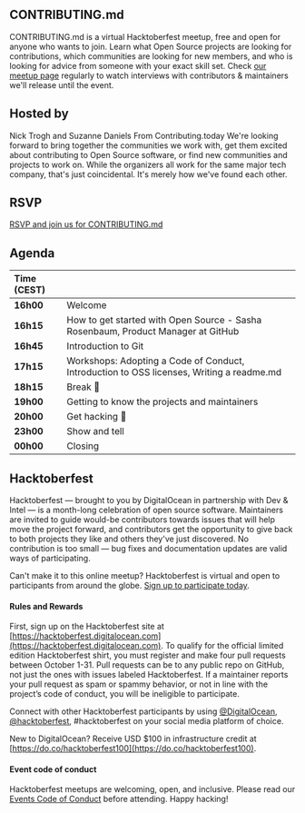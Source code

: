 ## CONTRIBUTING.md
CONTRIBUTING.md is a virtual Hacktoberfest meetup, free and open for anyone who wants to join. Learn what Open Source projects are looking for contributions, which communities are looking for new members, and who is looking for advice from someone with your exact skill set. Check [our meetup page](https://contributing.today/) regularly to watch interviews with contributors & maintainers we'll release until the event.

## Hosted by
Nick Trogh and Suzanne Daniels
From Contributing.today
We're looking forward to bring together the communities we work with, get them excited about contributing to Open Source software, or find new communities and projects to work on. While the organizers all work for the same major tech company, that's just coincidental. It's merely how we've found each other. 

## RSVP
[RSVP and join us for CONTRIBUTING.md](https://organize.mlh.io/participants/events/4258-contributing-md)

## Agenda

| Time (CEST) |  |
| :------------- | :---------- | 
| **16h00** | Welcome |
**16h15** | How to get started with Open Source - Sasha Rosenbaum, Product Manager at GitHub |
**16h45** | Introduction to Git |
**17h15** | Workshops: Adopting a Code of Conduct, Introduction to OSS licenses, Writing a readme.md |
**18h15** | Break 🎉 |
**19h00** | Getting to know the projects and maintainers |
**20h00** | Get hacking 🚀 |
**23h00** | Show and tell |
**00h00** | Closing |

## Hacktoberfest
Hacktoberfest — brought to you by DigitalOcean in partnership with Dev & Intel — is a month-long celebration of open source software. Maintainers are invited to guide would-be contributors towards issues that will help move the project forward, and contributors get the opportunity to give back to both projects they like and others they've just discovered. No contribution is too small — bug fixes and documentation updates are valid ways of participating.

Can't make it to this online meetup? Hacktoberfest is virtual and open to participants from around the globe. [Sign up to participate today](https://hacktoberfest.digitalocean.com/).

#### Rules and Rewards

First, sign up on the Hacktoberfest site at [https://hacktoberfest.digitalocean.com](https://hacktoberfest.digitalocean.com). To qualify for the official limited edition Hacktoberfest shirt, you must register and make four pull requests between October 1-31. Pull requests can be to any public repo on GitHub, not just the ones with issues labeled Hacktoberfest. If a maintainer reports your pull request as spam or spammy behavior, or not in line with the project’s code of conduct, you will be ineligible to participate.

Connect with other Hacktoberfest participants by using [@DigitalOcean](https://twitter.com/digitalocean), [@hacktoberfest](https://twitter.com/hacktoberfest), #hacktoberfest on your social media platform of choice.

New to DigitalOcean? Receive USD $100 in infrastructure credit at [https://do.co/hacktoberfest100](https://do.co/hacktoberfest100).

#### Event code of conduct

Hacktoberfest meetups are welcoming, open, and inclusive. Please read our [Events Code of Conduct](https://do.co/hacktoberconduct) before attending. Happy hacking!
